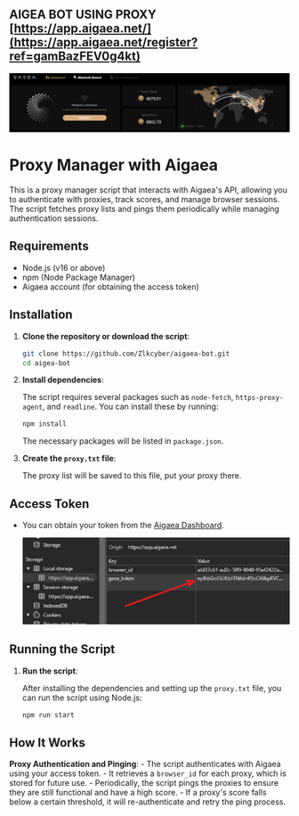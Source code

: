 ## AIGEA BOT USING PROXY [https://app.aigaea.net/](https://app.aigaea.net/register?ref=gamBazFEV0g4kt)

![banner](image.png)

# Proxy Manager with Aigaea

This is a proxy manager script that interacts with Aigaea's API, allowing you to authenticate with proxies, track scores, and manage browser sessions. The script fetches proxy lists and pings them periodically while managing authentication sessions.

## Requirements

- Node.js (v16 or above)
- npm (Node Package Manager)
- Aigaea account (for obtaining the access token)

## Installation

1. **Clone the repository or download the script**:

    ```bash
    git clone https://github.com/Zlkcyber/aigaea-bot.git
    cd aigea-bot
    ```

2. **Install dependencies**:

    The script requires several packages such as `node-fetch`, `https-proxy-agent`, and `readline`. You can install these by running:

    ```bash
    npm install
    ```

    The necessary packages will be listed in `package.json`.

3. **Create the `proxy.txt` file**:

    The proxy list will be saved to this file, put your proxy there.


## Access Token
- You can obtain your token from the [Aigaea Dashboard](https://app.aigaea.net/register?ref=gamBazFEV0g4kt).

  ![gaea-token](image-1.png)


## Running the Script

1. **Run the script**:

    After installing the dependencies and setting up the `proxy.txt` file, you can run the script using Node.js:

    ```bash
    npm run start
    ```


## How It Works

 **Proxy Authentication and Pinging**:
    - The script authenticates with Aigaea using your access token.
    - It retrieves a `browser_id` for each proxy, which is stored for future use.
    - Periodically, the script pings the proxies to ensure they are still functional and have a high score.
    - If a proxy's score falls below a certain threshold, it will re-authenticate and retry the ping process.
